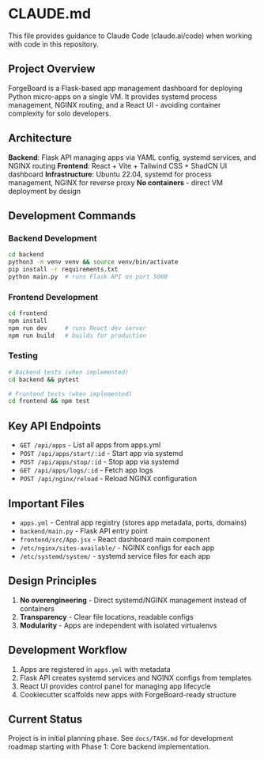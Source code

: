 # CLAUDE.md

This file provides guidance to Claude Code (claude.ai/code) when working with code in this repository.

## Project Overview

ForgeBoard is a Flask-based app management dashboard for deploying Python micro-apps on a single VM. It provides systemd process management, NGINX routing, and a React UI - avoiding container complexity for solo developers.

## Architecture

**Backend**: Flask API managing apps via YAML config, systemd services, and NGINX routing
**Frontend**: React + Vite + Tailwind CSS + ShadCN UI dashboard
**Infrastructure**: Ubuntu 22.04, systemd for process management, NGINX for reverse proxy
**No containers** - direct VM deployment by design

## Development Commands

### Backend Development
```bash
cd backend
python3 -m venv venv && source venv/bin/activate
pip install -r requirements.txt
python main.py  # runs Flask API on port 5000
```

### Frontend Development
```bash
cd frontend
npm install
npm run dev     # runs React dev server
npm run build   # builds for production
```

### Testing
```bash
# Backend tests (when implemented)
cd backend && pytest

# Frontend tests (when implemented)
cd frontend && npm test
```

## Key API Endpoints

- `GET /api/apps` - List all apps from apps.yml
- `POST /api/apps/start/:id` - Start app via systemd
- `POST /api/apps/stop/:id` - Stop app via systemd
- `GET /api/apps/logs/:id` - Fetch app logs
- `POST /api/nginx/reload` - Reload NGINX configuration

## Important Files

- `apps.yml` - Central app registry (stores app metadata, ports, domains)
- `backend/main.py` - Flask API entry point
- `frontend/src/App.jsx` - React dashboard main component
- `/etc/nginx/sites-available/` - NGINX configs for each app
- `/etc/systemd/system/` - systemd service files for each app

## Design Principles

1. **No overengineering** - Direct systemd/NGINX management instead of containers
2. **Transparency** - Clear file locations, readable configs
3. **Modularity** - Apps are independent with isolated virtualenvs

## Development Workflow

1. Apps are registered in `apps.yml` with metadata
2. Flask API creates systemd services and NGINX configs from templates
3. React UI provides control panel for managing app lifecycle
4. Cookiecutter scaffolds new apps with ForgeBoard-ready structure

## Current Status

Project is in initial planning phase. See `docs/TASK.md` for development roadmap starting with Phase 1: Core backend implementation.